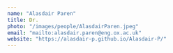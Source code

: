 ```yaml
---
name: "Alasdair Paren"
title: Dr.
photo: "/images/people/AlasdairParen.jpeg"
email: "mailto:alasdair.paren@eng.ox.ac.uk"
website: "https://alasdair-p.github.io/Alasdair-P/"
---
```


